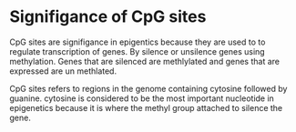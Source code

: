 # Signifigance of CpG sites

CpG sites are signifigance in epigentics because they are used to to regulate transcription of genes.
By silence or unsilence genes using methylation. 
Genes that are silenced are methlylated and genes that are expressed are un methlated. 


CpG sites refers to regions in the genome containing cytosine followed by guanine.
cytosine is considered to be the most important nucleotide in epigenetics because it is where the methyl group attached to silence the gene. 

